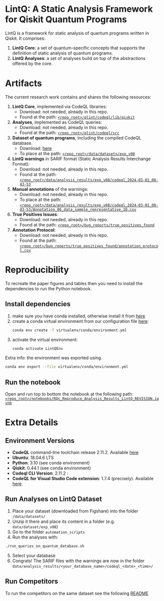 # LintQ: A Static Analysis Framework for Qiskit Quantum Programs


LintQ is a framework for static analysis of quantum programs written in Qiskit.
It comprises:
1. **LintQ Core**: a set of quantum-specific concepts that supports the definition of static analysis of quantum programs.
2. **LintQ Analyses**: a set of analyses build on top of the abstractions offered by the core.

# Artifacts

The current research work contains and shares the following resources:

1. **LintQ Core**, implemented via CodeQL libraries:
    - Download: not needed, already in this repo.
    - Found at the path: [`<repo_root>/qlint/codeql/lib/qiskit`](qlint/codeql/lib/qiskit)
1. **Analyses**, implemented as CodeQL queries:
    - Download: not needed, already in this repo.
    - Found at the path: [`<repo_root>/qlint/codeql/src`](qlint/codeql/src)
1. **Dataset of quantum programs**, including the compiled CodeQL database.
    - Download: [here](https://figshare.com/s/8a120be10fe2292f4520)
    - To place at the path: [`<repo_root>/data/datasets/exp_v08`](data/datasets/exp_v08)
1. **LintQ warnings** in SARIF format (Static Analysis Results Interchange Format):
    - Download: not needed, already in this repo.
    - Found at the path: [`<repo_root>/data/analysis_results/exp_v08/codeql_2024-03-01_08-43-53`](data/analysis_results/exp_v08/codeql_2024-03-01_08-43-53)
1. **Manual annotations** of the warnings:
    - Download: not needed, already in this repo.
    - To place at the path: [`<repo_root>/data/analysis_results/exp_v08/codeql_2024-03-01_08-43-53/Annotation_06_data_sample_representative_10.csv`](data/analysis_results/exp_v08/codeql_2024-03-01_08-43-53/Annotation_06_data_sample_representative_10.csv)
1. **True Positives Issues**:
    - Download: not needed, already in this repo.
    - Found at the path: [`<repo_root>/bug_reports/true_positives_found`](bug_reports/true_positives_found)
1. **Annotation Protocol**:
    - Download: not needed, already in this repo.
    - Found at the path: [`<repo_root>/bug_reports/true_positives_found/annotation_protocol.csv`](/bug_reports/true_positives_found/annotation_protocol.csv)


# Reproducibility

To recreate the paper figures and tables  then you need to install the dependencies to run the Python notebook.

## Install dependencies

1. make sure you have conda installed, otherwise install it from [here](https://docs.conda.io/en/latest/miniconda.html)
2. create a conda virtual environment from our configuration file [here](virtualenv/conda/environment.yml):
    ```bash
    conda env create -f virtualenv/conda/environment.yml
    ```
3. activate the virtual environment:
    ```bash
    conda activate LintQEnv
    ```

Extra info: the environment was exported using.
```bash
conda env export --file virtualenv/conda/environment.yml
```

## Run the notebook

Open and run top to bottom the notebook at the following path:
[`<repo_root>/notebooks/RQs_Reproduce_Analysis_Results_LintQ_REVISION.ipynb`](notebooks/RQs_Reproduce_Analysis_Results_LintQ_REVISION.ipynb)

# Extra Details

## Environment Versions
- **CodeQL** command-line toolchain release 2.11.2. Available [here](https://github.com/github/codeql-cli-binaries/releases/tag/v2.11.2)
- **Ubuntu**: 18.04.6 LTS
- **Python**: 3.10 (see conda environment)
- **Qiskit**: 0.44.1 (see conda environment)
- **Codeql CLI Version**: 2.11.2 :
- **CodeQL for Visual Studio Code extension**: 1.7.4 (precisely). Available [here](https://github.com/github/vscode-codeql/blob/main/extensions/ql-vscode/CHANGELOG.md#174---29-october-2022).


## Run Analyses on LintQ Dataset

1. Place your dataset (downloaded from Figshare) into the folder `/data/datasets/`
2. Unzip it there and place its content in a folder (e.g. `data/dataset/exp_v08`)
3. Go to the folder `automation_scripts`
4. Run the analyses with:
```bash
./run_queries_on_quantum_database.sh
```
5. Select your database
6. Congrats! The SARIF files with the warnings are now in the folder `data/analysis_results/<your_database_name>/codeql_<date>_<time>/`

## Run Competitors
To run the competitors on the same dataset see the following [README](competitors/README_LINTQ.md)




